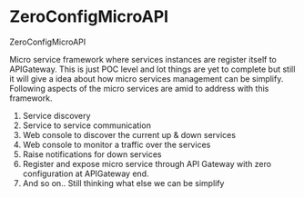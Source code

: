 # ZeroConfigMicroAPI
ZeroConfigMicroAPI

Micro service framework where services instances are register itself to APIGateway. 
This is just POC level and lot things are yet to complete but still it will give a idea about how micro services management can be simplify.   Following aspects of the micro services are amid to address with this framework. 
1.	Service discovery 
2.	Service to service communication
3.	Web console to discover the current up & down services 
4.	Web console to monitor a traffic over the services 
5.	Raise notifications for down services 
6.	Register and expose micro service through API Gateway with zero configuration at APIGateway end.
7.	And so on..  Still thinking what else we can be simplify 
  
